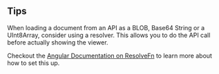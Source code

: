 ## Tips

When loading a document from an API as a BLOB, Base64 String or a UInt8Array, consider using a resolver. This allows you to do the API call before actually showing the viewer.

Checkout the [Angular Documentation on ResolveFn](https://angular.dev/api/router/ResolveFn?tab=api) to learn more about how to set this up.
